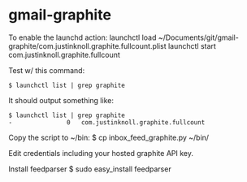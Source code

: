 gmail-graphite
===========
To enable the launchd action:
launchctl load ~/Documents/git/gmail-graphite/com.justinknoll.graphite.fullcount.plist
launchctl start com.justinknoll.graphite.fullcount

Test w/ this command:

    $ launchctl list | grep graphite

It should output something like:

    $ launchctl list | grep graphite
    -				0	com.justinknoll.graphite.fullcount

Copy the script to ~/bin:
    $ cp inbox_feed_graphite.py ~/bin/

Edit credentials including your hosted graphite API key.

Install feedparser
    $ sudo easy_install feedparser
